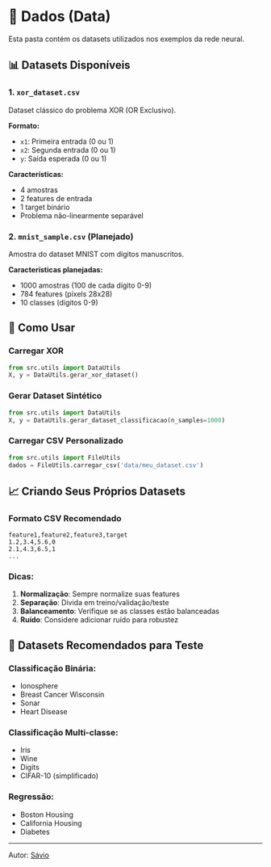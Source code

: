 # 📁 Dados (Data)

Esta pasta contém os datasets utilizados nos exemplos da rede neural.

## 📊 Datasets Disponíveis

### 1. `xor_dataset.csv`
Dataset clássico do problema XOR (OR Exclusivo).

**Formato:**
- `x1`: Primeira entrada (0 ou 1)
- `x2`: Segunda entrada (0 ou 1)
- `y`: Saída esperada (0 ou 1)

**Características:**
- 4 amostras
- 2 features de entrada
- 1 target binário
- Problema não-linearmente separável

### 2. `mnist_sample.csv` (Planejado)
Amostra do dataset MNIST com dígitos manuscritos.

**Características planejadas:**
- 1000 amostras (100 de cada dígito 0-9)
- 784 features (pixels 28x28)
- 10 classes (dígitos 0-9)

## 🔧 Como Usar

### Carregar XOR
```python
from src.utils import DataUtils
X, y = DataUtils.gerar_xor_dataset()
```

### Gerar Dataset Sintético
```python
from src.utils import DataUtils
X, y = DataUtils.gerar_dataset_classificacao(n_samples=1000)
```

### Carregar CSV Personalizado
```python
from src.utils import FileUtils
dados = FileUtils.carregar_csv('data/meu_dataset.csv')
```

## 📈 Criando Seus Próprios Datasets

### Formato CSV Recomendado
```csv
feature1,feature2,feature3,target
1.2,3.4,5.6,0
2.1,4.3,6.5,1
...
```

### Dicas:
1. **Normalização**: Sempre normalize suas features
2. **Separação**: Divida em treino/validação/teste
3. **Balanceamento**: Verifique se as classes estão balanceadas
4. **Ruído**: Considere adicionar ruído para robustez

## 🎯 Datasets Recomendados para Teste

### Classificação Binária:
- Ionosphere
- Breast Cancer Wisconsin
- Sonar
- Heart Disease

### Classificação Multi-classe:
- Iris
- Wine
- Digits
- CIFAR-10 (simplificado)

### Regressão:
- Boston Housing
- California Housing
- Diabetes

---
Autor: [Sávio](https://github.com/SavioCodes)
